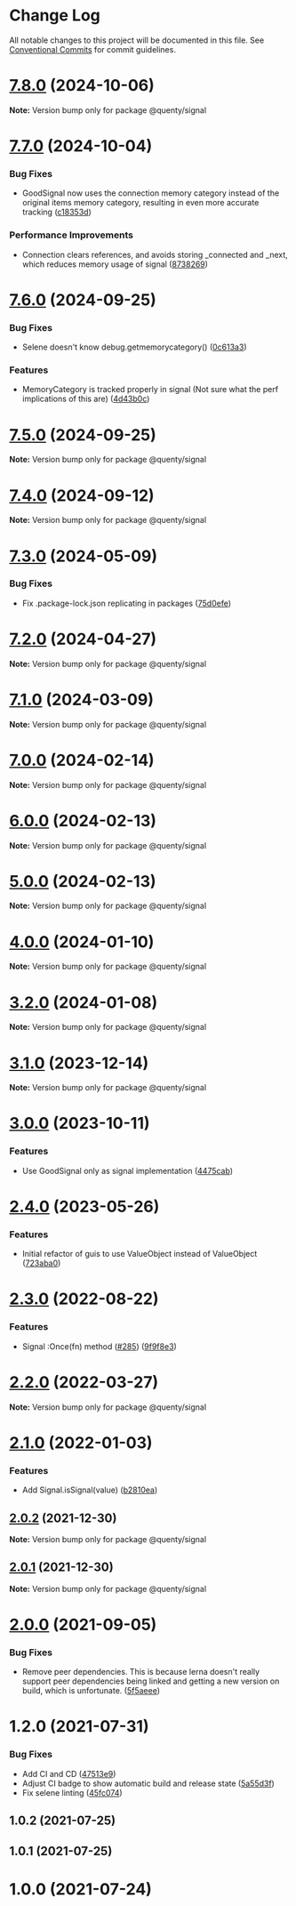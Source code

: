 # Change Log

All notable changes to this project will be documented in this file.
See [Conventional Commits](https://conventionalcommits.org) for commit guidelines.

# [7.8.0](https://github.com/Quenty/NevermoreEngine/compare/@quenty/signal@7.7.0...@quenty/signal@7.8.0) (2024-10-06)

**Note:** Version bump only for package @quenty/signal





# [7.7.0](https://github.com/Quenty/NevermoreEngine/compare/@quenty/signal@7.6.0...@quenty/signal@7.7.0) (2024-10-04)


### Bug Fixes

* GoodSignal now uses the connection memory category instead of the original items memory category, resulting in even more accurate tracking ([c18353d](https://github.com/Quenty/NevermoreEngine/commit/c18353d61a4b4966ad4025c3b7e58b895dcb16a8))


### Performance Improvements

* Connection clears references, and avoids storing _connected and _next, which reduces memory usage of signal ([8738269](https://github.com/Quenty/NevermoreEngine/commit/8738269c457b8075b89dd18e7371a103413879d6))





# [7.6.0](https://github.com/Quenty/NevermoreEngine/compare/@quenty/signal@7.5.0...@quenty/signal@7.6.0) (2024-09-25)


### Bug Fixes

* Selene doesn't know debug.getmemorycategory() ([0c613a3](https://github.com/Quenty/NevermoreEngine/commit/0c613a3ae0b6ba6a4cda511f572220bfa951c70d))


### Features

* MemoryCategory is tracked properly in signal (Not sure what the perf implications of this are) ([4d43b0c](https://github.com/Quenty/NevermoreEngine/commit/4d43b0c0c07fd5d24335b1801ca96c58d37ba149))





# [7.5.0](https://github.com/Quenty/NevermoreEngine/compare/@quenty/signal@7.4.0...@quenty/signal@7.5.0) (2024-09-25)

**Note:** Version bump only for package @quenty/signal





# [7.4.0](https://github.com/Quenty/NevermoreEngine/compare/@quenty/signal@7.3.0...@quenty/signal@7.4.0) (2024-09-12)

**Note:** Version bump only for package @quenty/signal





# [7.3.0](https://github.com/Quenty/NevermoreEngine/compare/@quenty/signal@7.2.0...@quenty/signal@7.3.0) (2024-05-09)


### Bug Fixes

* Fix .package-lock.json replicating in packages ([75d0efe](https://github.com/Quenty/NevermoreEngine/commit/75d0efeef239f221d93352af71a5b3e930ec23c5))





# [7.2.0](https://github.com/Quenty/NevermoreEngine/compare/@quenty/signal@7.1.0...@quenty/signal@7.2.0) (2024-04-27)

**Note:** Version bump only for package @quenty/signal





# [7.1.0](https://github.com/Quenty/NevermoreEngine/compare/@quenty/signal@7.0.0...@quenty/signal@7.1.0) (2024-03-09)

**Note:** Version bump only for package @quenty/signal





# [7.0.0](https://github.com/Quenty/NevermoreEngine/compare/@quenty/signal@6.0.0...@quenty/signal@7.0.0) (2024-02-14)

**Note:** Version bump only for package @quenty/signal





# [6.0.0](https://github.com/Quenty/NevermoreEngine/compare/@quenty/signal@5.0.0...@quenty/signal@6.0.0) (2024-02-13)

**Note:** Version bump only for package @quenty/signal





# [5.0.0](https://github.com/Quenty/NevermoreEngine/compare/@quenty/signal@4.0.0...@quenty/signal@5.0.0) (2024-02-13)

**Note:** Version bump only for package @quenty/signal





# [4.0.0](https://github.com/Quenty/NevermoreEngine/compare/@quenty/signal@3.2.0...@quenty/signal@4.0.0) (2024-01-10)

**Note:** Version bump only for package @quenty/signal





# [3.2.0](https://github.com/Quenty/NevermoreEngine/compare/@quenty/signal@3.1.0...@quenty/signal@3.2.0) (2024-01-08)

**Note:** Version bump only for package @quenty/signal





# [3.1.0](https://github.com/Quenty/NevermoreEngine/compare/@quenty/signal@3.0.0...@quenty/signal@3.1.0) (2023-12-14)

**Note:** Version bump only for package @quenty/signal





# [3.0.0](https://github.com/Quenty/NevermoreEngine/compare/@quenty/signal@2.4.0...@quenty/signal@3.0.0) (2023-10-11)


### Features

* Use GoodSignal only as signal implementation ([4475cab](https://github.com/Quenty/NevermoreEngine/commit/4475cab448564a8cf8e51902e30f5c486bf49ac3))





# [2.4.0](https://github.com/Quenty/NevermoreEngine/compare/@quenty/signal@2.3.0...@quenty/signal@2.4.0) (2023-05-26)


### Features

* Initial refactor of guis to use ValueObject instead of ValueObject ([723aba0](https://github.com/Quenty/NevermoreEngine/commit/723aba0208cae7e06c9d8bf2d8f0092d042d70ea))





# [2.3.0](https://github.com/Quenty/NevermoreEngine/compare/@quenty/signal@2.2.0...@quenty/signal@2.3.0) (2022-08-22)


### Features

* Signal :Once(fn) method ([#285](https://github.com/Quenty/NevermoreEngine/issues/285)) ([9f9f8e3](https://github.com/Quenty/NevermoreEngine/commit/9f9f8e3f0d50f73392271011aa3a37f137ae03fb))





# [2.2.0](https://github.com/Quenty/NevermoreEngine/compare/@quenty/signal@2.1.0...@quenty/signal@2.2.0) (2022-03-27)

**Note:** Version bump only for package @quenty/signal





# [2.1.0](https://github.com/Quenty/NevermoreEngine/compare/@quenty/signal@2.0.2...@quenty/signal@2.1.0) (2022-01-03)


### Features

* Add Signal.isSignal(value) ([b2810ea](https://github.com/Quenty/NevermoreEngine/commit/b2810ea593223a9fe220f5e475221683d837fe9d))





## [2.0.2](https://github.com/Quenty/NevermoreEngine/compare/@quenty/signal@2.0.1...@quenty/signal@2.0.2) (2021-12-30)

**Note:** Version bump only for package @quenty/signal





## [2.0.1](https://github.com/Quenty/NevermoreEngine/compare/@quenty/signal@2.0.0...@quenty/signal@2.0.1) (2021-12-30)

**Note:** Version bump only for package @quenty/signal





# [2.0.0](https://github.com/Quenty/NevermoreEngine/compare/@quenty/signal@1.2.0...@quenty/signal@2.0.0) (2021-09-05)


### Bug Fixes

* Remove peer dependencies. This is because lerna doesn't really support peer dependencies being linked and getting a new version on build, which is unfortunate. ([5f5aeee](https://github.com/Quenty/NevermoreEngine/commit/5f5aeeea8de9975435309e53679f0ef7064f9dd0))





# 1.2.0 (2021-07-31)


### Bug Fixes

* Add CI and CD ([47513e9](https://github.com/Quenty/NevermoreEngine/commit/47513e9b568162707534af132396dd8756947dd3))
* Adjust CI badge to show automatic build and release state ([5a55d3f](https://github.com/Quenty/NevermoreEngine/commit/5a55d3f19bf8d66a760d67da9b56ed47fab74656))
* Fix selene linting ([45fc074](https://github.com/Quenty/NevermoreEngine/commit/45fc07489ee59127ac6582689f19a0e87c1e5b5a))



## 1.0.2 (2021-07-25)



## 1.0.1 (2021-07-25)



# 1.0.0 (2021-07-24)
